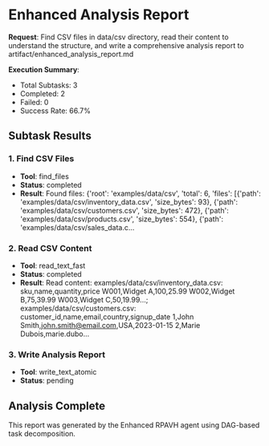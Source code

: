 # Enhanced Analysis Report

**Request**: Find CSV files in data/csv directory, read their content to understand the structure,
    and write a comprehensive analysis report to artifact/enhanced_analysis_report.md

**Execution Summary**:
- Total Subtasks: 3
- Completed: 2
- Failed: 0
- Success Rate: 66.7%

## Subtask Results

### 1. Find CSV Files
- **Tool**: find_files
- **Status**: completed
- **Result**: Found files: {'root': 'examples/data/csv', 'total': 6, 'files': [{'path': 'examples/data/csv/inventory_data.csv', 'size_bytes': 93}, {'path': 'examples/data/csv/customers.csv', 'size_bytes': 472}, {'path': 'examples/data/csv/products.csv', 'size_bytes': 554}, {'path': 'examples/data/csv/sales_data.c...

### 2. Read CSV Content
- **Tool**: read_text_fast
- **Status**: completed
- **Result**: Read content: examples/data/csv/inventory_data.csv: sku,name,quantity,price
W001,Widget A,100,25.99
W002,Widget B,75,39.99
W003,Widget C,50,19.99...; examples/data/csv/customers.csv: customer_id,name,email,country,signup_date
1,John Smith,john.smith@email.com,USA,2023-01-15
2,Marie Dubois,marie.dubo...

### 3. Write Analysis Report
- **Tool**: write_text_atomic
- **Status**: pending

## Analysis Complete

This report was generated by the Enhanced RPAVH agent using DAG-based task decomposition.
